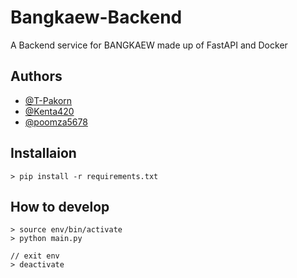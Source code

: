 # Bangkaew-Backend

A Backend service for BANGKAEW made up of FastAPI and Docker

## Authors

- [@T-Pakorn](https://github.com/T-Pakorn)
- [@Kenta420](https://github.com/Poomipat-Ch)
- [@poomza5678](https://github.com/GoldF15h)

## Installaion

```
> pip install -r requirements.txt
```

## How to develop

```
> source env/bin/activate
> python main.py

// exit env
> deactivate
```
